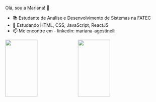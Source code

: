 Olá, sou a Mariana! 👋

- 📚 Estudante de Análise e Desenvolvimento de Sistemas na FATEC
- 🌱 Estudando HTML, CSS, JavaScript, ReactJS
- 📫 Me encontre em - linkedin: mariana-agostinelli

<div>
  <img height="180em" width="45%" src="https://github-readme-stats.vercel.app/api?username=maagostinelli&theme=discord_old_blurple"/>
  <img height="180em" width="45%" src="https://github-readme-stats.vercel.app/api/top-langs/?username=maagostinelli&layout=compact&langs_count=4&theme=discord_old_blurple"/>
</div>
